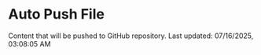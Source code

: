 # Auto Push File

Content that will be pushed to GitHub repository.
Last updated: 07/16/2025, 03:08:05 AM